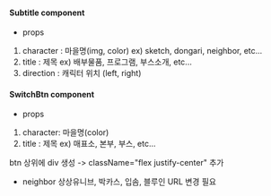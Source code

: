#### Subtitle component
- props 
1. character : 마을명(img, color) ex) sketch, dongari, neighbor, etc...
2. title : 제목 ex) 배부물품, 프로그램, 부스소개, etc...
3. direction : 캐릭터 위치 (left, right)

#### SwitchBtn component
- props
1. character: 마을명(color)
2. title : 제목 ex) 매표소, 본부, 부스, etc...

btn 상위에 div 생성 -> className="flex justify-center" 추가

- neighbor 상상유니브, 박카스, 입솜, 블루인 URL 변경 필요